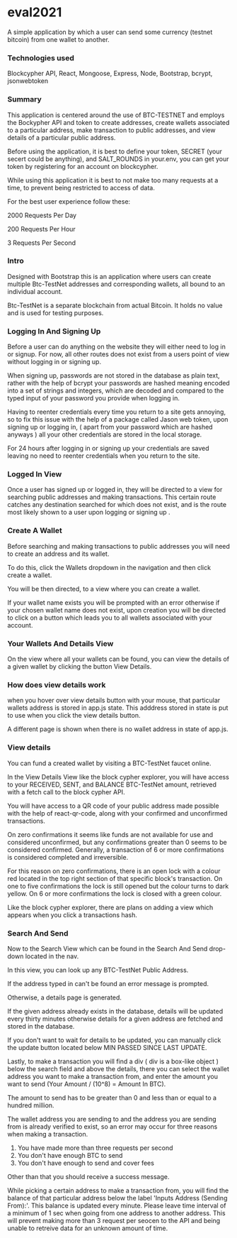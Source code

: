# eval2021

A simple application by which a user can send some currency
(testnet bitcoin) from one wallet to another.

### Technologies used

Blockcypher API, React, Mongoose, Express, Node, Bootstrap, bcrypt, jsonwebtoken

### Summary

This application is centered around the use of BTC-TESTNET and employs the Bockypher API and token to create addresses, create wallets associated to a particular address, make transaction to public addresses, and view details of a particular public address.  

Before using the application, it is best to define your token, SECRET (your secert could be anything), and SALT_ROUNDS in your.env, you can get your token by registering for an account on blockcypher. 

While using this application it is best to not make too many requests at a time, to prevent being restricted to access of data.   

For the best user experience follow these: 

2000 Requests Per Day 

200 Requests Per Hour 

3 Requests Per Second

### Intro

Designed with Bootstrap this is an application where users can create multiple Btc-TestNet addresses and corresponding wallets, all bound to an individual account. 

Btc-TestNet is a separate blockchain from actual Bitcoin. It holds no value and is used for testing purposes.

### Logging In And Signing Up

Before a user can do anything on the website they will either need to log in or signup. For now, all other routes does not exist from a users point of view without logging in or signing up.

When signing up, passwords are not stored in the database as plain text, rather with the help of bcrypt your passwords are hashed meaning encoded into a set of strings and integers, which are decoded and compared to the typed input of your password you provide when logging in. 
<!-- Demonstrate (Create A New Sign Up, And Show Database) -->

Having to reenter credentials every time you return to a site gets annoying, so to fix this issue with the help of a package called Jason web token, upon signing up or logging in, ( apart from your password which are hashed anyways ) all your other credentials are stored in the local storage.

For 24 hours after logging in or signing up your credentials are saved leaving no need to reenter credentials when you return to the site. 
<!-- Demonstrate ( show the token in local storage ) -->

### Logged In View

Once a user has signed up or logged in, they will be directed to a view for searching public addresses and making transactions. This certain route catches any destination searched for which does not exist, and is the route most likely shown to a user upon logging or signing up .

### Create A Wallet

Before searching and making transactions to public addresses you will need to create an address and its wallet.

To do this, click the Wallets dropdown in the navigation and then click create a wallet.

You will be then directed, to a view where you can create a wallet.

If your wallet name exists you will be prompted with an error otherwise if your chosen wallet name does not exist, upon creation you will be directed to click on a button which leads you to all wallets associated with your account. 
<!-- Demonstrate -->

### Your Wallets And Details View

On the view where all your wallets can be found, you can view the details of a given wallet by clicking the button View Details.

### How does view details work

when you hover over view details button with your mouse, that particular wallets address is stored in app.js state.
This adddress stored in state is put to use when you click the view details button.

A different page is shown when there is no wallet address in state of app.js.
<!-- Demonstrate -->

### View details

You can fund a created wallet by visiting a BTC-TestNet faucet online.
<!-- Demonstrate ( fund a wallet, what happens if no wallets are selected on the details view ) -->

In the View Details View like the block cypher explorer, you will have access to your RECEIVED, SENT, and BALANCE BTC-TestNet amount, retrieved with a fetch call to the block cypher API. 

You will have access to a QR code of your public address made possible with the help of react-qr-code, along with your confirmed and unconfirmed transactions.

On zero confirmations it seems like funds are not available for use and considered unconfirmed, but any confirmations greater than 0 seems to be considered confirmed. Generally, a transaction of  6 or more confirmations is considered completed and irreversible.

For this reason on zero confirmations, there is an open lock with a colour red located in the top right section of that specific block's transaction. On one to five confirmations the lock is still opened but the colour turns to dark yellow. On 6 or more confirmations the lock is closed with a green colour.

Like the block cypher explorer, there are plans on adding a view which appears when you click a transactions hash.

### Search And Send

Now to the Search View which can be found in the Search And Send drop-down located in the nav.

In this view, you can look up any BTC-TestNet Public Address.

If the address typed in can't be found an error message is prompted. 
<!-- Demonstrate ( where is the error ) -->

Otherwise, a details page is generated.
<!-- Demonstrate -->

If the given address already exists in the database, details will be updated every thirty minutes otherwise details for a given address are fetched and stored in the database.

If you don't want to wait for details to be updated, you can manually click the update button located below MIN PASSED SINCE LAST UPDATE.
<!-- Demonstrate -->

Lastly, to make a transaction you will find a div ( div is a box-like object ) below the search field and above the details, there you can select the wallet address you want to make a transaction from, and enter the amount you want to send (Your Amount / (10^8) = Amount In BTC). 

The amount to send has to be greater than 0 and less than or equal to a hundred million. 
<!-- (what is the equivalence) equvalent to 1 BTC -->

The wallet address you are sending to and the address you are sending from is already verified to exist, so an error may occur for three reasons when making a transaction.

1) You have made more than three requests per second
2) You don't have enough BTC to send
3) You don't have enough to send and cover fees

Other than that you should receive a success message.

While picking a certain address to make a transaction from, you will find the balance of that
particular address below the label 'Inputs Address (Sending From):'. This balance is updated every minute. Please leave time interval of a minimum of 1 sec when going from one address to another address. This will prevent making more than 3 request per seocen to the API and being unable to retreive data for an unknown amount of time.

<!-- Demonstrate A transaction  -->
